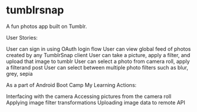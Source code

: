 tumblrsnap
==========

A fun photos app built on Tumblr. 

User Stories:

User can sign in using OAuth login flow
User can view global feed of photos created by any TumblrSnap client
User can take a picture, apply a filter, and upload that image to tumblr
User can select a photo from camera roll, apply a filterand post
User can select between multiple photo filters such as blur, grey, sepia

As a part of Android Boot Camp My Learning Actions:

Interfacing with the camera
Accessing pictures from the camera roll
Applying image filter transformations
Uploading image data to remote API
